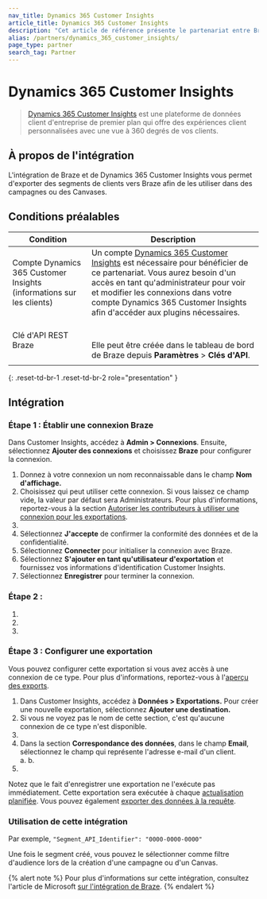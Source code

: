 ```yaml
---
nav_title: Dynamics 365 Customer Insights
article_title: Dynamics 365 Customer Insights
description: "Cet article de référence présente le partenariat entre Braze et Dynamics 365 Customer Insights, une plateforme de données client d'entreprise de premier plan, qui vous permet d'exporter des segments de clients vers Braze pour les utiliser dans des campagnes ou des Canvases."
alias: /partners/dynamics_365_customer_insights/
page_type: partner
search_tag: Partner
---
```


# Dynamics 365 Customer Insights
 
> [Dynamics 365 Customer Insights](https://dynamics.microsoft.com/en-gb/ai/customer-insights/) est une plateforme de données client d'entreprise de premier plan qui offre des expériences client personnalisées avec une vue à 360 degrés de vos clients.



## À propos de l'intégration

L'intégration de Braze et de Dynamics 365 Customer Insights vous permet d'exporter des segments de clients vers Braze afin de les utiliser dans des campagnes ou des Canvases.

## Conditions préalables

| Condition | Description |
| ----------- | ----------- |
| Compte Dynamics 365 Customer Insights (informations sur les clients) | Un compte [Dynamics 365 Customer Insights](https://dynamics.microsoft.com/en-gb/ai/customer-insights/) est nécessaire pour bénéficier de ce partenariat. Vous aurez besoin d'un accès en tant qu'administrateur pour voir et modifier les connexions dans votre compte Dynamics 365 Customer Insights afin d'accéder aux plugins nécessaires. |
| Clé d'API REST Braze |  <br><br> Elle peut être créée dans le tableau de bord de Braze depuis **Paramètres** > **Clés d'API**. |
|  |  |
{: .reset-td-br-1 .reset-td-br-2 role="presentation" }

## Intégration

### Étape 1 : Établir une connexion Braze

Dans Customer Insights, accédez à **Admin > Connexions**. Ensuite, sélectionnez **Ajouter des connexions** et choisissez **Braze** pour configurer la connexion. 

1. Donnez à votre connexion un nom reconnaissable dans le champ **Nom d'affichage.**  
2. Choisissez qui peut utiliser cette connexion. Si vous laissez ce champ vide, la valeur par défaut sera Administrateurs. Pour plus d'informations, reportez-vous à la section [Autoriser les contributeurs à utiliser une connexion pour les exportations](https://docs.microsoft.com/en-us/dynamics365/customer-insights/connections#allow-contributors-to-use-a-connection-for-exports).
3. 
4. Sélectionnez **J'accepte** de confirmer la conformité des données et de la confidentialité.
5. Sélectionnez **Connecter** pour initialiser la connexion avec Braze.
6. Sélectionnez **S'ajouter en tant qu'utilisateur d'exportation** et fournissez vos informations d'identification Customer Insights.
7. Sélectionnez **Enregistrer** pour terminer la connexion.

### Étape 2 : 

1. 
2. 
3. 

### Étape 3 : Configurer une exportation

Vous pouvez configurer cette exportation si vous avez accès à une connexion de ce type. Pour plus d'informations, reportez-vous à l'[aperçu des exports](https://docs.microsoft.com/en-us/dynamics365/customer-insights/export-destinations#set-up-a-new-export).

1. Dans Customer Insights, accédez à **Données > Exportations.** Pour créer une nouvelle exportation, sélectionnez **Ajouter une destination.**
2.  Si vous ne voyez pas le nom de cette section, c'est qu'aucune connexion de ce type n'est disponible.
3. 
4. Dans la section **Correspondance des données**, dans le champ **Email**, sélectionnez le champ qui représente l'adresse e-mail d'un client.  
  a. 
  b. 
5.  

Notez que le fait d'enregistrer une exportation ne l'exécute pas immédiatement. Cette exportation sera exécutée à chaque [actualisation planifiée](https://docs.microsoft.com/en-us/dynamics365/customer-insights/system#schedule-tab). Vous pouvez également [exporter des données à la requête](https://docs.microsoft.com/en-us/dynamics365/customer-insights/export-destinations#run-exports-on-demand). 


### Utilisation de cette intégration

  Par exemple, `"Segment_API_Identifier": "0000-0000-0000"`

  Une fois le segment créé, vous pouvez le sélectionner comme filtre d'audience lors de la création d'une campagne ou d'un Canvas.

{% alert note %}
Pour plus d'informations sur cette intégration, consultez l'article de Microsoft [sur l'intégration de Braze](https://docs.microsoft.com/en-us/dynamics365/customer-insights/export-braze).
{% endalert %}


[1]: {{site.baseurl}}/developer_guide/rest_api/basics/#endpoints
